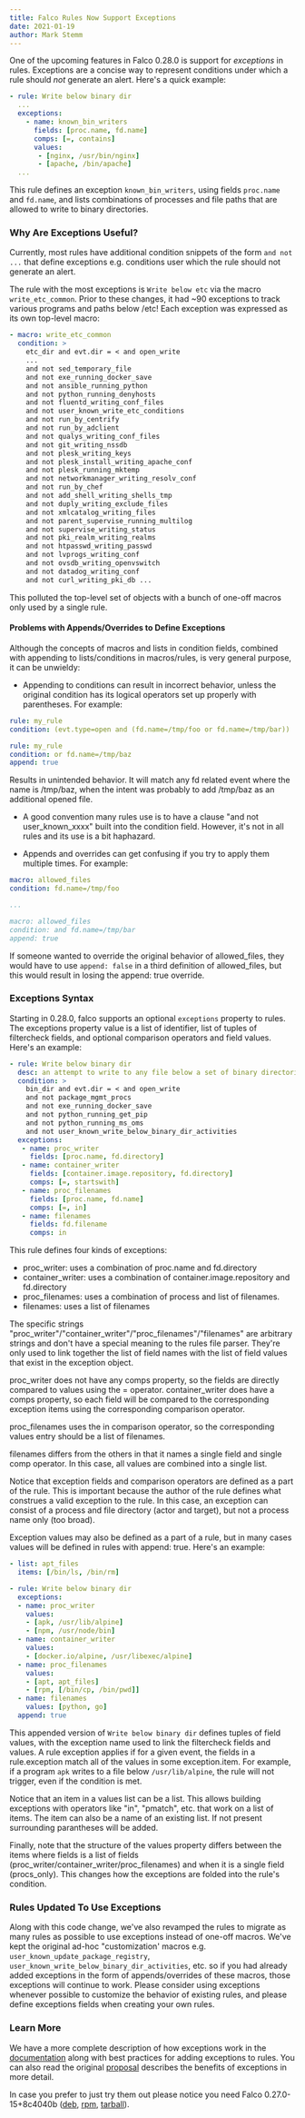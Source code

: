 ```yaml
---
title: Falco Rules Now Support Exceptions
date: 2021-01-19
author: Mark Stemm
---
```


One of the upcoming features in Falco 0.28.0 is support for *exceptions* in rules. Exceptions are a concise way to represent conditions under which a rule should *not* generate an alert. Here's a quick example:

```yaml
- rule: Write below binary dir
  ...
  exceptions:
    - name: known_bin_writers
      fields: [proc.name, fd.name]
      comps: [=, contains]
	  values:
	   - [nginx, /usr/bin/nginx]
	   - [apache, /bin/apache]
  ...
```

This rule defines an exception `known_bin_writers`, using fields `proc.name` and `fd.name`, and lists combinations of processes and file paths that are allowed to write to binary directories.

### Why Are Exceptions Useful?

Currently, most rules have additional condition snippets of the form `and not ...` that define exceptions e.g. conditions user which the rule should not generate an alert.

The rule with the most exceptions is `Write below etc` via the macro `write_etc_common`. Prior to these changes, it had ~90 exceptions to track various programs and paths below /etc! Each exception was expressed as its own top-level macro:

```yaml
- macro: write_etc_common
  condition: >
    etc_dir and evt.dir = < and open_write
	...
    and not sed_temporary_file
    and not exe_running_docker_save
    and not ansible_running_python
    and not python_running_denyhosts
    and not fluentd_writing_conf_files
    and not user_known_write_etc_conditions
    and not run_by_centrify
    and not run_by_adclient
    and not qualys_writing_conf_files
    and not git_writing_nssdb
    and not plesk_writing_keys
    and not plesk_install_writing_apache_conf
    and not plesk_running_mktemp
    and not networkmanager_writing_resolv_conf
    and not run_by_chef
    and not add_shell_writing_shells_tmp
    and not duply_writing_exclude_files
    and not xmlcatalog_writing_files
    and not parent_supervise_running_multilog
    and not supervise_writing_status
    and not pki_realm_writing_realms
    and not htpasswd_writing_passwd
    and not lvprogs_writing_conf
    and not ovsdb_writing_openvswitch
    and not datadog_writing_conf
    and not curl_writing_pki_db	...
```

This polluted the top-level set of objects with a bunch of one-off macros only used by a single rule.

#### Problems with Appends/Overrides to Define Exceptions

Although the concepts of macros and lists in condition fields, combined with appending to lists/conditions in macros/rules, is very general purpose, it can be unwieldy:

* Appending to conditions can result in incorrect behavior, unless the original condition has its logical operators set up properly with parentheses. For example:

```yaml
rule: my_rule
condition: (evt.type=open and (fd.name=/tmp/foo or fd.name=/tmp/bar))

rule: my_rule
condition: or fd.name=/tmp/baz
append: true
```

Results in unintended behavior. It will match any fd related event where the name is /tmp/baz, when the intent was probably to add /tmp/baz as an additional opened file.

* A good convention many rules use is to have a clause "and not user_known_xxxx" built into the condition field. However, it's not in all rules and its use is a bit haphazard.

* Appends and overrides can get confusing if you try to apply them multiple times. For example:

```yaml
macro: allowed_files
condition: fd.name=/tmp/foo

...

macro: allowed_files
condition: and fd.name=/tmp/bar
append: true
```

If someone wanted to override the original behavior of allowed_files, they would have to use `append: false` in a third definition of allowed_files, but this would result in losing the append: true override.

### Exceptions Syntax

Starting in 0.28.0, falco supports an optional `exceptions` property to rules. The exceptions property value is a list of identifier, list of tuples of filtercheck fields, and optional comparison operators and field values. Here's an example:

```yaml
- rule: Write below binary dir
  desc: an attempt to write to any file below a set of binary directories
  condition: >
    bin_dir and evt.dir = < and open_write
    and not package_mgmt_procs
    and not exe_running_docker_save
    and not python_running_get_pip
    and not python_running_ms_oms
    and not user_known_write_below_binary_dir_activities
  exceptions:
   - name: proc_writer
     fields: [proc.name, fd.directory]
   - name: container_writer
     fields: [container.image.repository, fd.directory]
     comps: [=, startswith]
   - name: proc_filenames
     fields: [proc.name, fd.name]
     comps: [=, in]
   - name: filenames
     fields: fd.filename
     comps: in
```

This rule defines four kinds of exceptions:
  * proc_writer: uses a combination of proc.name and fd.directory
  * container_writer: uses a combination of container.image.repository and fd.directory
  * proc_filenames: uses a combination of process and list of filenames.
  * filenames: uses a list of filenames

The specific strings "proc_writer"/"container_writer"/"proc_filenames"/"filenames" are arbitrary strings and don't have a special meaning to the rules file parser. They're only used to link together the list of field names with the list of field values that exist in the exception object.

proc_writer does not have any comps property, so the fields are directly compared to values using the = operator. container_writer does have a comps property, so each field will be compared to the corresponding exception items using the corresponding comparison operator.

proc_filenames uses the in comparison operator, so the corresponding values entry should be a list of filenames.

filenames differs from the others in that it names a single field and single comp operator. In this case, all values are combined into a single list.

Notice that exception fields and comparison operators are defined as a part of the rule. This is important because the author of the rule defines what construes a valid exception to the rule. In this case, an exception can consist of a process and file directory (actor and target), but not a process name only (too broad).

Exception values may also be defined as a part of a rule, but in many cases values will be defined in rules with append: true. Here's an example:

```yaml
- list: apt_files
  items: [/bin/ls, /bin/rm]

- rule: Write below binary dir
  exceptions:
  - name: proc_writer
    values:
    - [apk, /usr/lib/alpine]
    - [npm, /usr/node/bin]
  - name: container_writer
    values:
    - [docker.io/alpine, /usr/libexec/alpine]
  - name: proc_filenames
    values:
    - [apt, apt_files]
    - [rpm, [/bin/cp, /bin/pwd]]
  - name: filenames
    values: [python, go]
  append: true
```

This appended version of `Write below binary dir` defines tuples of field values, with the exception name used to link the filtercheck fields and values. A rule exception applies if for a given event, the fields in a rule.exception match all of the values in some exception.item. For example, if a program `apk` writes to a file below `/usr/lib/alpine`, the rule will not trigger, even if the condition is met.

Notice that an item in a values list can be a list. This allows building exceptions with operators like "in", "pmatch", etc. that work on a list of items. The item can also be a name of an existing list. If not present surrounding parantheses will be added.

Finally, note that the structure of the values property differs between the items where fields is a list of fields (proc_writer/container_writer/proc_filenames) and when it is a single field (procs_only). This changes how the exceptions are folded into the rule's condition.

### Rules Updated To Use Exceptions

Along with this code change, we've also revamped the rules to migrate as many rules as possible to use exceptions instead of one-off macros. We've kept the original ad-hoc "customization' macros e.g. `user_known_update_package_registry`, `user_known_write_below_binary_dir_activities`, etc. so if you had already added exceptions in the form of appends/overrides of these macros, those exceptions will continue to work. Please consider using exceptions whenever possible to customize the behavior of existing rules, and please define exceptions fields when creating your own rules.

### Learn More

We have a more complete description of how exceptions work in the [documentation](https://falco.org/docs/rules/exceptions) along with best practices for adding exceptions to rules. You can also read the original [proposal](https://github.com/falcosecurity/falco/blob/master/proposals/20200828-structured-exception-handling.md) describes the benefits of exceptions in more detail.

In case you prefer to just try them out please notice you need Falco 0.27.0-15+8c4040b ([deb](https://bintray.com/falcosecurity/deb-dev/falco/0.27.0-15%2B8c4040b), [rpm](https://bintray.com/falcosecurity/rpm-dev/falco/0.27.0-15%2B8c4040b), [tarball](https://bintray.com/falcosecurity/bin-dev/falco/0.27.0-15%2B8c4040b)).
